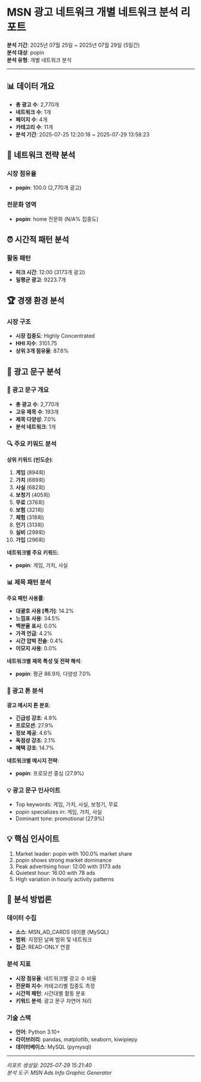 # MSN 광고 네트워크 개별 네트워크 분석 리포트

**분석 기간**: 2025년 07월 25일 ~ 2025년 07월 29일 (5일간)  
**분석 대상**: popin  
**분석 유형**: 개별 네트워크 분석  

---

## 📊 데이터 개요

- **총 광고 수**: 2,770개
- **네트워크 수**: 1개  
- **페이지 수**: 4개
- **카테고리 수**: 11개
- **분석 기간**: 2025-07-25 12:20:18 ~ 2025-07-29 13:58:23

## 🎯 네트워크 전략 분석

### 시장 점유율
- **popin**: 100.0 (2,770개 광고)

### 전문화 영역
- **popin**: home 전문화 (N/A% 집중도)

## ⏰ 시간적 패턴 분석

### 활동 패턴
- **피크 시간**: 12:00 (3173개 광고)
- **일평균 광고**: 9223.7개

## 🏆 경쟁 환경 분석

### 시장 구조
- **시장 집중도**: Highly Concentrated
- **HHI 지수**: 3101.75
- **상위 3개 점유율**: 87.6%

## 📝 광고 문구 분석

### 📝 광고 문구 개요

- **총 광고 수**: 2,770개
- **고유 제목 수**: 193개
- **제목 다양성**: 7.0%
- **분석 네트워크**: 1개

### 🔍 주요 키워드 분석

**상위 키워드 (빈도순)**:
1. **게임** (894회)
2. **가치** (689회)
3. **사실** (682회)
4. **보청기** (405회)
5. **무료** (376회)
6. **보험** (321회)
7. **체험** (318회)
8. **인기** (313회)
9. **실비** (299회)
10. **가입** (296회)

**네트워크별 주요 키워드**:
- **popin**: 게임, 가치, 사실

### 📊 제목 패턴 분석

**주요 패턴 사용률**:
- **대괄호 사용 [특가]**: 14.2%
- **느낌표 사용**: 34.5%
- **백분율 표시**: 0.0%
- **가격 언급**: 4.2%
- **시간 압박 전술**: 0.4%
- **이모지 사용**: 0.0%

**네트워크별 제목 특성 및 전략 해석**:
- **popin**: 평균 86.9자, 다양성 7.0%

### 🎯 광고 톤 분석

**광고 메시지 톤 분포**:
- **긴급성 강조**: 4.9%
- **프로모션**: 27.9%
- **정보 제공**: 4.6%
- **독점성 강조**: 2.1%
- **혜택 강조**: 14.7%

**네트워크별 메시지 전략**:
- **popin**: 프로모션 중심 (27.9%)

### 💡 광고 문구 인사이트

- Top keywords: 게임, 가치, 사실, 보청기, 무료
- popin specializes in: 게임, 가치, 사실
- Dominant tone: promotional (27.9%)

## 💡 핵심 인사이트

1. Market leader: popin with 100.0% market share
2. popin shows strong market dominance
3. Peak advertising hour: 12:00 with 3173 ads
4. Quietest hour: 16:00 with 78 ads
5. High variation in hourly activity patterns

## 🔬 분석 방법론

### 데이터 수집
- **소스**: MSN_AD_CARDS 테이블 (MySQL)
- **범위**: 지정된 날짜 범위 및 네트워크
- **접근**: READ-ONLY 연결

### 분석 지표
- **시장 점유율**: 네트워크별 광고 수 비율
- **전문화 지수**: 카테고리별 집중도 측정
- **시간적 패턴**: 시간대별 활동 분포
- **키워드 분석**: 광고 문구 자연어 처리

### 기술 스택
- **언어**: Python 3.10+
- **라이브러리**: pandas, matplotlib, seaborn, kiwipiepy
- **데이터베이스**: MySQL (pymysql)

---

*리포트 생성일: 2025-07-29 15:21:40*  
*분석 도구: MSN Ads Info Graphic Generator*  
